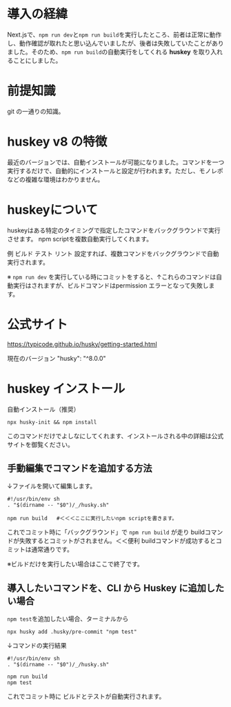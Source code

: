 <!--
title:   基本的な使い方 huskey v8 コミット時に自動ビルド or 自動テスト 失敗時にコミットは実行されない。 成功時は通常通り。
tags:    huskey
id:      217ae8fc036e605e0482
private: false
-->
# 導入の経緯

Next.jsで、`npm run dev`と`npm run build`を実行したところ、前者は正常に動作し、動作確認が取れたと思い込んでいましたが、後者は失敗していたことがありました。そのため、`npm run build`の自動実行をしてくれる **huskey** を取り入れることにしました。



# 前提知識
git の一通りの知識。



# huskey v8 の特徴

最近のバージョンでは、自動インストールが可能になりました。コマンドを一つ実行するだけで、自動的にインストールと設定が行われます。ただし、モノレポなどの複雑な環境はわかりません。



# huskeyについて

huskeyはある特定のタイミングで指定したコマンドをバックグラウンドで実行させます。
npm scriptを複数自動実行してくれます。

例
ビルド
テスト
リント
設定すれば、複数コマンドをバックグラウンドで自動実行されます。

※ `npm run dev` を実行している時にコミットをすると、↑これらのコマンドは自動実行はされますが、ビルドコマンドはpermission エラーとなって失敗します。



# 公式サイト

https://typicode.github.io/husky/getting-started.html

現在のバージョン
"husky": "^8.0.0"



# huskey インストール

自動インストール（推奨）

```
npx husky-init && npm install

```

このコマンドだけでよしなにしてくれます、インストールされる中の詳細は公式サイトを御覧ください。



## 手動編集でコマンドを追加する方法

↓ファイルを開いて編集します。

```.husky\pre-commit
#!/usr/bin/env sh
. "$(dirname -- "$0")/_/husky.sh"

npm run build   #＜＜＜ここに実行したいnpm scriptを書きます。

```

これでコミット時に「バックグラウンド」で `npm run build` が走り
buildコマンドが失敗するとコミットがされません。＜＜便利
buildコマンドが成功するとコミットは通常通りです。

※ビルドだけを実行したい場合はここで終了です。



## 導入したいコマンドを、CLI から Huskey に追加したい場合

`npm test`を追加したい場合、ターミナルから

```terminal
npx husky add .husky/pre-commit "npm test"

```

↓コマンドの実行結果

```.husky\pre-commit
#!/usr/bin/env sh
. "$(dirname -- "$0")/_/husky.sh"

npm run build
npm test

```

これでコミット時に ビルドとテストが自動実行されます。
